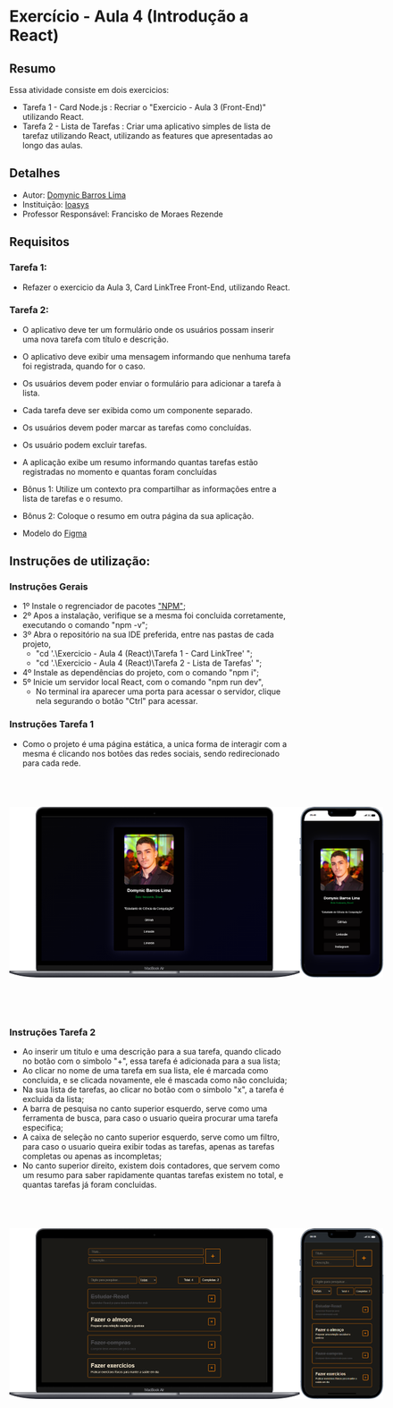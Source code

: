 # Exercício - Aula 4 (Introdução a React)

## Resumo

Essa atividade consiste em dois exercicios:
- Tarefa 1 - Card Node.js : Recriar o "Exercicio - Aula 3 (Front-End)" utilizando React.
- Tarefa 2 - Lista de Tarefas : Criar uma aplicativo simples de lista de tarefaz utilizando React, utilizando as features que apresentadas ao longo das aulas.


## Detalhes

- Autor: [Domynic Barros Lima](https://github.com/DomynicBl)
- Instituição: [Ioasys](https://ioasys.com.br/)
- Professor Responsável: Francisko de Moraes Rezende

## Requisitos

### Tarefa 1:
- Refazer o exercicio da Aula 3, Card LinkTree Front-End, utilizando React.

### Tarefa 2:
- O aplicativo deve ter um formulário onde os usuários possam inserir uma nova tarefa com título e descrição.
- O aplicativo deve exibir uma mensagem informando que nenhuma tarefa foi registrada, quando for o caso.
- Os usuários devem poder enviar o formulário para adicionar a tarefa à lista.
- Cada tarefa deve ser exibida como um componente separado.
- Os usuários devem poder marcar as tarefas como concluídas.
- Os usuário podem excluir tarefas.
- A aplicação exibe um resumo informando quantas tarefas estão registradas no momento e quantas foram concluídas

- Bônus 1: Utilize um contexto pra compartilhar as informações entre a lista de tarefas e o resumo.
- Bônus 2: Coloque o resumo em outra página da sua aplicação.

- Modelo do [Figma](https://www.figma.com/file/xtP8Qx4vLr5n1rQZQYt2zr/Exerc%C3%ADcio---Aula-4-(React)?type=design&mode=design&t=JEK8rWjGMccuCeqy-1)

## Instruções de utilização:

### Instruções Gerais
- 1º Instale o regrenciador de pacotes ["NPM"](https://www.npmjs.com/);
- 2º Apos a instalação, verifique se a mesma foi concluida corretamente, executando o comando "npm -v";
- 3º Abra o repositório na sua IDE preferida, entre nas pastas de cada projeto, 
  - "cd '.\Exercicio - Aula 4 (React)\Tarefa 1 - Card LinkTree\' ";
  - "cd '.\Exercicio - Aula 4 (React)\Tarefa 2 - Lista de Tarefas\' ";
- 4º Instale as dependências do projeto, com o comando "npm i";
- 5º Inicie um servidor local React, com o comando "npm run dev",
    - No terminal ira aparecer uma porta para acessar o servidor, clique nela segurando o botão "Ctrl" para acessar.

### Instruções Tarefa 1
- Como o projeto é uma página estática, a unica forma de interagir com a mesma é clicando nos botões das redes sociais, sendo redirecionado para cada rede.
<div style="display:flex; justify-content:space-evenly; margin-top: 70px;">
    <img src="..\Exercicio - Aula 4 (React)\Tarefa 1 - Card LinkTree\src\assets\demo_tela-notebook2.png" alt="Exemplo do Projeto no Notebook" style="max-width: 520px; height: auto;">
    <img src="..\Exercicio - Aula 4 (React)\Tarefa 1 - Card LinkTree\src\assets\demo_tela-mobile2.png" alt="Exemplo do Projeto no Mobile" style="max-width: 150px; height: auto;">
</div>

<br><br><br>

### Instruções Tarefa 2
- Ao inserir um titulo e uma descrição para a sua tarefa, quando clicado no botão com o simbolo "+", essa tarefa é adicionada para a sua lista;
- Ao clicar no nome de uma tarefa em sua lista, ele é marcada como concluida, e se clicada novamente, ele é mascada como não concluida;
- Na sua lista de tarefas, ao clicar no botão com o simbolo "x", a tarefa é excluida da lista;
- A barra de pesquisa no canto superior esquerdo, serve como uma ferramenta de busca, para caso o usuario queira procurar uma tarefa especifica;
- A caixa de seleção no canto superior esquerdo, serve como um filtro, para caso o usuario queira exibir todas as tarefas, apenas as tarefas completas ou apenas as incompletas;
- No canto superior direito, existem dois contadores, que servem como um resumo para saber rapidamente quantas tarefas existem no total, e quantas tarefas já foram concluidas.

<div style="display:flex; justify-content:space-evenly; margin-top: 70px;">
    <img src="..\Exercicio - Aula 4 (React)\Tarefa 2 - Lista de Tarefas\src\assets\demo_tela-notebook4.png" alt="Exemplo do Projeto no Notebook" style="max-width: 520px; height: auto;">
    <img src="..\Exercicio - Aula 4 (React)\Tarefa 2 - Lista de Tarefas\src\assets\demo_tela-mobile4.png" alt="Exemplo do Projeto no Mobile" style="max-width: 150px; height: auto;">
</div>